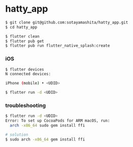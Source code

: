# hatty_app

```bash
$ git clone git@github.com:sotayamashita/hatty_app.git
$ cd hatty_app

$ flutter clean
$ flutter pub get
$ flutter pub run flutter_native_splash:create
```

### iOS

```bash
$ flutter devices
N connected devices:

iPhone (mobile) • <UDID>

$ flutter run -d <UDID>
```

### troubleshooting

```bash
$ flutter run -d <UDID>
Error: To set up CocoaPods for ARM macOS, run:
  arch -x86_64 sudo gem install ffi

# solution
$ sudo arch -x86_64 gem install ffi
```